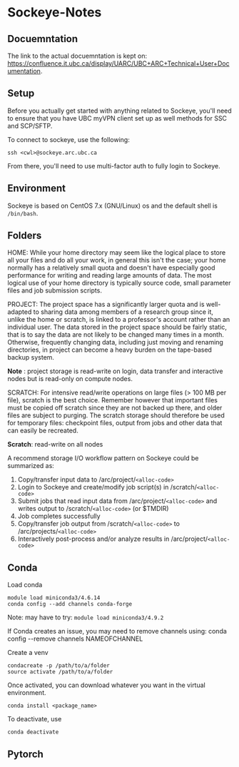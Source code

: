 # Sockeye-Notes

## Docuemntation
The link to the actual docuemntation is kept on: https://confluence.it.ubc.ca/display/UARC/UBC+ARC+Technical+User+Documentation.

## Setup
Before you actually get started with anything related to Sockeye, you'll need to ensure that you have UBC myVPN client set up as well methods for SSC and SCP/SFTP.

To connect to sockeye, use the following:

``` shell
ssh <cwl>@sockeye.arc.ubc.ca
```

From there, you'll need to use multi-factor auth to fully login to Sockeye.

## Environment
Sockeye is based on CentOS 7.x (GNU/Linux) os and the default shell is ```/bin/bash```.

## Folders

HOME: While your home directory may seem like the logical place to store all your files and do all your work, in general this isn't the case; your home normally has a relatively small quota and doesn't have especially good performance for writing and reading large amounts of data. The most logical use of your home directory is typically source code, small parameter files and job submission scripts.

PROJECT: The project space has a significantly larger quota and is well-adapted to sharing data among members of a research group since it, unlike the home or scratch, is linked to a professor's account rather than an individual user. The data stored in the project space should be fairly static, that is to say the data are not likely to be changed many times in a month. Otherwise, frequently changing data, including just moving and renaming directories, in project can become a heavy burden on the tape-based backup system.

**Note** : project storage is read-write on login, data transfer and interactive nodes but is read-only on compute nodes.

SCRATCH: For intensive read/write operations on large files (> 100 MB per file), scratch is the best choice. Remember however that important files must be copied off scratch since they are not backed up there, and older files are subject to purging. The scratch storage should therefore be used for temporary files: checkpoint files, output from jobs and other data that can easily be recreated.

**Scratch**: read-write on all nodes

A recommend storage I/O workflow pattern on Sockeye could be summarized as:

1. Copy/transfer input data to /arc/project/```<alloc-code>```
2. Login to Sockeye and create/modify job script(s) in /scratch/```<alloc-code>```
3. Submit jobs that read input data from /arc/project/```<alloc-code>``` and writes output to /scratch/```<alloc-code>```  (or $TMDIR)
4. Job completes successfully
5. Copy/transfer job output from /scratch/```<alloc-code>``` to /arc/projects/```<alloc-code>```
6. Interactively post-process and/or analyze results in /arc/project/```<alloc-code>```

## Conda


Load conda
``` shell
module load miniconda3/4.6.14
conda config --add channels conda-forge
``` 
Note: may have to try: ```module load miniconda3/4.9.2```

If Conda creates an issue, you may need to remove channels using: conda config --remove channels NAMEOFCHANNEL

Create a venv
``` shell
condacreate -p /path/to/a/folder
source activate /path/to/a/folder
```

Once activated, you can download whatever you want in the virtual environment.
``` shell
conda install <package_name>
```

To deactivate, use 
``` shell
conda deactivate
```

## Pytorch
``` shell

```
